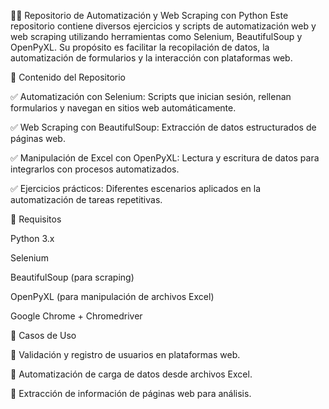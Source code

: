🕵️‍♂️ Repositorio de Automatización y Web Scraping con Python
Este repositorio contiene diversos ejercicios y scripts de automatización web y web scraping utilizando herramientas como Selenium, BeautifulSoup y OpenPyXL. Su propósito es facilitar la recopilación de datos, la automatización de formularios y la interacción con plataformas web.

📌 Contenido del Repositorio

✅ Automatización con Selenium: Scripts que inician sesión, rellenan formularios y navegan en sitios web automáticamente.

✅ Web Scraping con BeautifulSoup: Extracción de datos estructurados de páginas web.

✅ Manipulación de Excel con OpenPyXL: Lectura y escritura de datos para integrarlos con procesos automatizados.

✅ Ejercicios prácticos: Diferentes escenarios aplicados en la automatización de tareas repetitivas.

🚀 Requisitos

Python 3.x

Selenium

BeautifulSoup (para scraping)

OpenPyXL (para manipulación de archivos Excel)

Google Chrome + Chromedriver

📖 Casos de Uso

🔹 Validación y registro de usuarios en plataformas web.

🔹 Automatización de carga de datos desde archivos Excel.

🔹 Extracción de información de páginas web para análisis.
